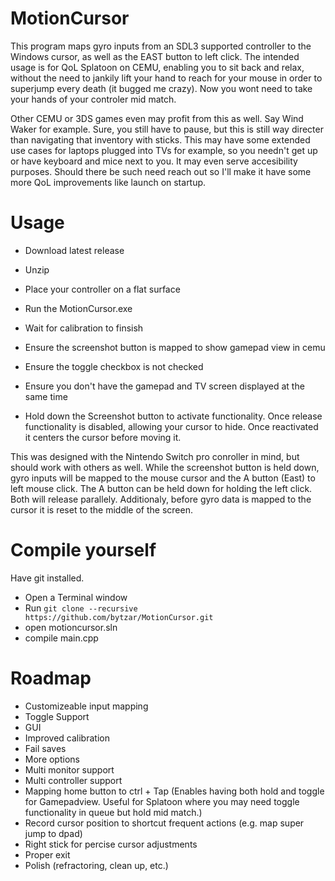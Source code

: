 # MotionCursor
This program maps gyro inputs from an SDL3 supported controller to the Windows cursor, as well as the EAST button to left click. The intended usage is for QoL Splatoon on CEMU, enabling you to sit back and relax, without the need to jankily lift your hand to reach for your mouse in order to superjump every death (it bugged me crazy). Now you wont need to take your hands of your controler mid match.

Other CEMU or 3DS games even may profit from this as well. Say Wind Waker for example. Sure, you still have to pause, but this is still way directer than navigating that inventory with sticks.
This may have some extended use cases for laptops plugged into TVs for example, so you needn't get up or have keyboard and mice next to you.
It may even serve accesibility purposes. Should there be such need reach out so I'll make it have some more QoL improvements like launch on startup.

# Usage
- Download latest release
- Unzip
- Place your controller on a flat surface
- Run the MotionCursor.exe
- Wait for calibration to finsish
- Ensure the screenshot button is mapped to show gamepad view in cemu
- Ensure the toggle checkbox is not checked
- Ensure you don't have the gamepad and TV screen displayed at the same time

- Hold down the Screenshot button to activate functionality. Once release functionality is disabled, allowing your cursor to hide. Once reactivated it centers the cursor before moving it.

This was designed with the Nintendo Switch pro conroller in mind, but should work with others as well. While the screenshot button is held down, gyro inputs will be mapped to the mouse cursor and the A button (East) to left mouse click. The A button can be held down for holding the left click. Both will release parallely. Additionaly, before gyro data is mapped to the cursor it is reset to the middle of the screen.

# Compile yourself
Have git installed.

- Open a Terminal window
- Run `git clone --recursive https://github.com/bytzar/MotionCursor.git`
- open motioncursor.sln
- compile main.cpp


# Roadmap

- Customizeable input mapping
- Toggle Support
- GUI
- Improved calibration
- Fail saves
- More options
- Multi monitor support
- Multi controller support
- Mapping home button to ctrl + Tap (Enables having both hold and toggle for Gamepadview. Useful for Splatoon where you may need toggle functionality in queue but hold mid match.)
- Record cursor position to shortcut frequent actions (e.g. map super jump to dpad)
- Right stick for percise cursor adjustments
- Proper exit
- Polish (refractoring, clean up, etc.)

